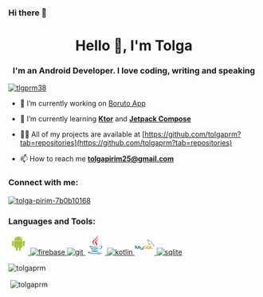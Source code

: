 ### Hi there 👋

<!--
**tolgaprm/tolgaprm** is a ✨ _special_ ✨ repository because its `README.md` (this file) appears on your GitHub profile.

Here are some ideas to get you started:

- 🔭 I’m currently working on ...
- 🌱 I’m currently learning ...
- 👯 I’m looking to collaborate on ...
- 🤔 I’m looking for help with ...
- 💬 Ask me about ...
- 📫 How to reach me: ...
- 😄 Pronouns: ...
- ⚡ Fun fact: ...
-->

<h1 align="center">Hello 👋, I'm Tolga</h1>
<h3 align="center">I'm an Android Developer. I love coding, writing and speaking</h3>

<p align="left"> <a href="https://twitter.com/tlgprm38" target="blank"><img src="https://img.shields.io/twitter/follow/tlgprm38?logo=twitter&style=for-the-badge" alt="tlgprm38" /></a> </p>

- 🔭 I’m currently working on [Boruto App](https://github.com/tolgaprm/Boruto-App)

- 🌱 I’m currently learning **[Ktor](https://ktor.io/docs/welcome.html)** and **[Jetpack Compose](https://developer.android.com/jetpack/compose)**

- 👨‍💻 All of my projects are available at [https://github.com/tolgaprm?tab=repositories](https://github.com/tolgaprm?tab=repositories)

- 📫 How to reach me **tolgapirim25@gmail.com**

<h3 align="left">Connect with me:</h3>
<p align="left">
<a href="https://linkedin.com/in/tolga-pirim-7b0b10168" target="blank"><img align="center" src="https://raw.githubusercontent.com/rahuldkjain/github-profile-readme-generator/master/src/images/icons/Social/linked-in-alt.svg" alt="tolga-pirim-7b0b10168" height="30" width="40" /></a>

</p>

<h3 align="left">Languages and Tools:</h3>
<p align="left"> <a href="https://developer.android.com" target="_blank" rel="noreferrer"> <img src="https://raw.githubusercontent.com/devicons/devicon/master/icons/android/android-original-wordmark.svg" alt="android" width="40" height="40"/> </a> <a href="https://firebase.google.com/" target="_blank" rel="noreferrer"> <img src="https://www.vectorlogo.zone/logos/firebase/firebase-icon.svg" alt="firebase" width="40" height="40"/> </a> <a href="https://git-scm.com/" target="_blank" rel="noreferrer"> <img src="https://www.vectorlogo.zone/logos/git-scm/git-scm-icon.svg" alt="git" width="40" height="40"/> </a> <a href="https://www.java.com" target="_blank" rel="noreferrer"> <img src="https://raw.githubusercontent.com/devicons/devicon/master/icons/java/java-original.svg" alt="java" width="40" height="40"/> </a> <a href="https://kotlinlang.org" target="_blank" rel="noreferrer"> <img src="https://www.vectorlogo.zone/logos/kotlinlang/kotlinlang-icon.svg" alt="kotlin" width="40" height="40"/> </a> <a href="https://www.mysql.com/" target="_blank" rel="noreferrer"> <img src="https://raw.githubusercontent.com/devicons/devicon/master/icons/mysql/mysql-original-wordmark.svg" alt="mysql" width="40" height="40"/> </a> <a href="https://www.sqlite.org/" target="_blank" rel="noreferrer"> <img src="https://www.vectorlogo.zone/logos/sqlite/sqlite-icon.svg" alt="sqlite" width="40" height="40"/> </a>  </p>

<p><img align="center" src="https://github-readme-stats.vercel.app/api/top-langs?username=tolgaprm&show_icons=true&theme=dark&title_color=ffffff&text_color=ffffff&locale=en&layout=compact" alt="tolgaprm" /></p>

<p>&nbsp;<img align="center" src="https://github-readme-stats.vercel.app/api?username=tolgaprm&show_icons=true&locale=en" alt="tolgaprm" /></p>
